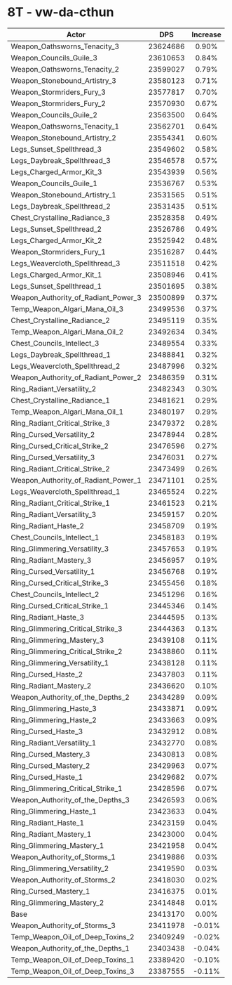 # 8T - vw-da-cthun
| Actor | DPS | Increase |
|---|:---:|:---:|
|Weapon_Oathsworns_Tenacity_3|23624686|0.90%|
|Weapon_Councils_Guile_3|23610653|0.84%|
|Weapon_Oathsworns_Tenacity_2|23599027|0.79%|
|Weapon_Stonebound_Artistry_3|23580123|0.71%|
|Weapon_Stormriders_Fury_3|23577817|0.70%|
|Weapon_Stormriders_Fury_2|23570930|0.67%|
|Weapon_Councils_Guile_2|23563500|0.64%|
|Weapon_Oathsworns_Tenacity_1|23562701|0.64%|
|Weapon_Stonebound_Artistry_2|23554341|0.60%|
|Legs_Sunset_Spellthread_3|23549602|0.58%|
|Legs_Daybreak_Spellthread_3|23546578|0.57%|
|Legs_Charged_Armor_Kit_3|23543939|0.56%|
|Weapon_Councils_Guile_1|23536767|0.53%|
|Weapon_Stonebound_Artistry_1|23531565|0.51%|
|Legs_Daybreak_Spellthread_2|23531435|0.51%|
|Chest_Crystalline_Radiance_3|23528358|0.49%|
|Legs_Sunset_Spellthread_2|23526786|0.49%|
|Legs_Charged_Armor_Kit_2|23525942|0.48%|
|Weapon_Stormriders_Fury_1|23516287|0.44%|
|Legs_Weavercloth_Spellthread_3|23511518|0.42%|
|Legs_Charged_Armor_Kit_1|23508946|0.41%|
|Legs_Sunset_Spellthread_1|23501695|0.38%|
|Weapon_Authority_of_Radiant_Power_3|23500899|0.37%|
|Temp_Weapon_Algari_Mana_Oil_3|23499536|0.37%|
|Chest_Crystalline_Radiance_2|23495119|0.35%|
|Temp_Weapon_Algari_Mana_Oil_2|23492634|0.34%|
|Chest_Councils_Intellect_3|23489554|0.33%|
|Legs_Daybreak_Spellthread_1|23488841|0.32%|
|Legs_Weavercloth_Spellthread_2|23487996|0.32%|
|Weapon_Authority_of_Radiant_Power_2|23486359|0.31%|
|Ring_Radiant_Versatility_2|23482343|0.30%|
|Chest_Crystalline_Radiance_1|23481621|0.29%|
|Temp_Weapon_Algari_Mana_Oil_1|23480197|0.29%|
|Ring_Radiant_Critical_Strike_3|23479372|0.28%|
|Ring_Cursed_Versatility_2|23478944|0.28%|
|Ring_Cursed_Critical_Strike_2|23476596|0.27%|
|Ring_Cursed_Versatility_3|23476031|0.27%|
|Ring_Radiant_Critical_Strike_2|23473499|0.26%|
|Weapon_Authority_of_Radiant_Power_1|23471101|0.25%|
|Legs_Weavercloth_Spellthread_1|23465524|0.22%|
|Ring_Radiant_Critical_Strike_1|23461523|0.21%|
|Ring_Radiant_Versatility_3|23459157|0.20%|
|Ring_Radiant_Haste_2|23458709|0.19%|
|Chest_Councils_Intellect_1|23458183|0.19%|
|Ring_Glimmering_Versatility_3|23457653|0.19%|
|Ring_Radiant_Mastery_3|23456957|0.19%|
|Ring_Cursed_Versatility_1|23456768|0.19%|
|Ring_Cursed_Critical_Strike_3|23455456|0.18%|
|Chest_Councils_Intellect_2|23451296|0.16%|
|Ring_Cursed_Critical_Strike_1|23445346|0.14%|
|Ring_Radiant_Haste_3|23444595|0.13%|
|Ring_Glimmering_Critical_Strike_3|23444363|0.13%|
|Ring_Glimmering_Mastery_3|23439108|0.11%|
|Ring_Glimmering_Critical_Strike_2|23438860|0.11%|
|Ring_Glimmering_Versatility_1|23438128|0.11%|
|Ring_Cursed_Haste_2|23437803|0.11%|
|Ring_Radiant_Mastery_2|23436620|0.10%|
|Weapon_Authority_of_the_Depths_2|23434289|0.09%|
|Ring_Glimmering_Haste_3|23433871|0.09%|
|Ring_Glimmering_Haste_2|23433663|0.09%|
|Ring_Cursed_Haste_3|23432912|0.08%|
|Ring_Radiant_Versatility_1|23432770|0.08%|
|Ring_Cursed_Mastery_3|23430813|0.08%|
|Ring_Cursed_Mastery_2|23429963|0.07%|
|Ring_Cursed_Haste_1|23429682|0.07%|
|Ring_Glimmering_Critical_Strike_1|23428596|0.07%|
|Weapon_Authority_of_the_Depths_3|23426593|0.06%|
|Ring_Glimmering_Haste_1|23423633|0.04%|
|Ring_Radiant_Haste_1|23423159|0.04%|
|Ring_Radiant_Mastery_1|23423000|0.04%|
|Ring_Glimmering_Mastery_1|23421958|0.04%|
|Weapon_Authority_of_Storms_1|23419886|0.03%|
|Ring_Glimmering_Versatility_2|23419590|0.03%|
|Weapon_Authority_of_Storms_2|23418030|0.02%|
|Ring_Cursed_Mastery_1|23416375|0.01%|
|Ring_Glimmering_Mastery_2|23414848|0.01%|
|Base|23413170|0.00%|
|Weapon_Authority_of_Storms_3|23411978|-0.01%|
|Temp_Weapon_Oil_of_Deep_Toxins_2|23409249|-0.02%|
|Weapon_Authority_of_the_Depths_1|23403438|-0.04%|
|Temp_Weapon_Oil_of_Deep_Toxins_1|23389420|-0.10%|
|Temp_Weapon_Oil_of_Deep_Toxins_3|23387555|-0.11%|
